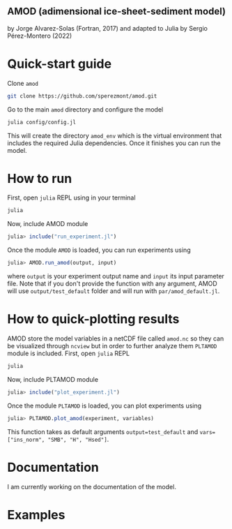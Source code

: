 ## AMOD (adimensional ice-sheet-sediment model)
by Jorge Alvarez-Solas (Fortran, 2017) and adapted to Julia by Sergio Pérez-Montero (2022)


# Quick-start guide
Clone `amod`
```bash
git clone https://github.com/sperezmont/amod.git
```
Go to the main `amod` directory and configure the model
```bash
julia config/config.jl
```
This will create the directory `amod_env` which is the virtual environment that includes the required Julia dependencies. Once it finishes you can run the model.

# How to run
First, open `julia` REPL using in your terminal
```bash
julia
```
Now, include AMOD module
```julia
julia> include("run_experiment.jl")
```
Once the module `AMOD` is loaded, you can run experiments using
```julia
julia> AMOD.run_amod(output, input)
```
where `output` is your experiment output name and `input` its input parameter file. Note that if you don't provide the function with any argument, AMOD will use `output/test_default` folder and will run with `par/amod_default.jl`.

# How to quick-plotting results
AMOD store the model variables in a netCDF file called `amod.nc` so they can be visualized through `ncview` but in order to further analyze them `PLTAMOD` module is included. First, open `julia` REPL
```bash
julia 
```
Now, include PLTAMOD module
```julia
julia> include("plot_experiment.jl")
```
Once the module `PLTAMOD` is loaded, you can plot experiments using
```julia
julia> PLTAMOD.plot_amod(experiment, variables)
```
This function takes as default arguments `output=test_default` and `vars=["ins_norm", "SMB", "H", "Hsed"]`.

# Documentation
I am currently working on the documentation of the model.

# Examples
